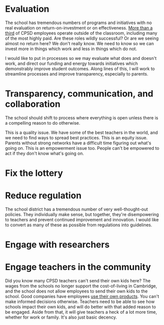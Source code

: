 Evaluation
==========

The school has tremendous numbers of programs and initiatives with no
real evaluation on return-on-investment or on effectiveness. [More
than a
third](http://www.cpsd.us/UserFiles/Servers/Server_3042785/File/departments/administration/financial/budget/fy2018/FY2018_ADOPTED_BUDGET_web.pdf)
of CPSD employees operate outside of the classroom, including many of
the most highly paid. Are these roles wildly successful? Or are we
seeing almost no return here? We don't really know. We need to know so
we can invest more in things which work and less in things which do
not.

I would like to put in processes so we may evaluate what does and
doesn't work, and direct our funding and energy towards initiatives
which demonstrably improve student outcomes. Along lines of this, I
will work to streamline processes and improve transparency, especially
to parents.

Transparency, communication, and collaboration
============

The school should shift to process where everything is open unless
there is a compelling reason to do otherwise.

This is a quality issue. We have some of the best teachers in the
world, and we need to find ways to spread best practices. This is an
equity issue. Parents without strong networks have a difficult time
figuring out what's going on. This is an empowerment issue too. People
can't be empowered to act if they don't know what's going on.


Fix the lottery
=============

Reduce regulation
=============

The school district has a tremendous number of very well-thought-out
policies. They individually make sense, but together, they're
disempowering to teachers and prevent continued improvement and
innovation. I would like to convert as many of these as possible from
regulations into guidelines.

Engage with researchers
=============

Engage teachers in the community
=============

Did you know many CPSD teachers can't send their own kids here? The
wages from the schools no longer support the cost-of-living in
Cambridge, and the school does not allow employees to send their own
kids to the school. Good companies have employees [use their own
products](https://en.wikipedia.org/wiki/Eating_your_own_dog_food). You
can't make informed decisions otherwise. Teachers need to be able to
see how schools impact their own kids, and will do better with that
added reason to be engaged. Aside from that, it will give teachers a
heck of a lot more time, whether for work or family. It's also just
basic decency.